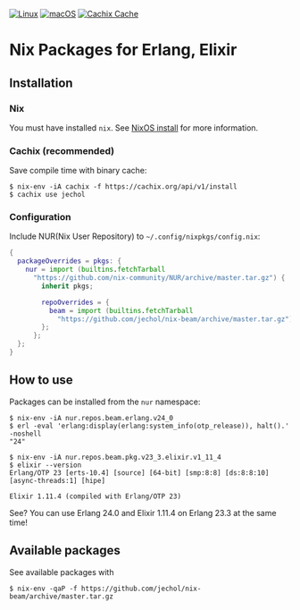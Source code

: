 [![Linux](https://github.com/jechol/nix-beam/workflows/Linux/badge.svg)](https://github.com/jechol/nix-beam/actions?query=workflow%3A%23Linux%23)
[![macOS](https://github.com/jechol/nix-beam/workflows/macOS/badge.svg)](https://github.com/jechol/nix-beam/actions?query=workflow%3A%23macOS%23)
[![Cachix Cache](https://img.shields.io/badge/cachix-jechol-blue.svg)](https://jechol.cachix.org)

# Nix Packages for Erlang, Elixir

## Installation

### Nix

You must have installed `nix`. See [NixOS install](https://nixos.org/manual/nix/stable/#chap-installation) for more information.

### Cachix (recommended)

Save compile time with binary cache:

```console
$ nix-env -iA cachix -f https://cachix.org/api/v1/install
$ cachix use jechol
```

### Configuration

Include NUR(Nix User Repository) to `~/.config/nixpkgs/config.nix`:

```nix
{
  packageOverrides = pkgs: {
    nur = import (builtins.fetchTarball
      "https://github.com/nix-community/NUR/archive/master.tar.gz") {
        inherit pkgs;

        repoOverrides = {
          beam = import (builtins.fetchTarball
            "https://github.com/jechol/nix-beam/archive/master.tar.gz") { };
        };
      };
  };
}
```

## How to use

Packages can be installed from the `nur` namespace:

```console
$ nix-env -iA nur.repos.beam.erlang.v24_0
$ erl -eval 'erlang:display(erlang:system_info(otp_release)), halt().'  -noshell
"24"

$ nix-env -iA nur.repos.beam.pkg.v23_3.elixir.v1_11_4
$ elixir --version
Erlang/OTP 23 [erts-10.4] [source] [64-bit] [smp:8:8] [ds:8:8:10] [async-threads:1] [hipe]

Elixir 1.11.4 (compiled with Erlang/OTP 23)
```

See? You can use Erlang 24.0 and Elixir 1.11.4 on Erlang 23.3 at the same time!

## Available packages

See available packages with

```shell
$ nix-env -qaP -f https://github.com/jechol/nix-beam/archive/master.tar.gz
```
